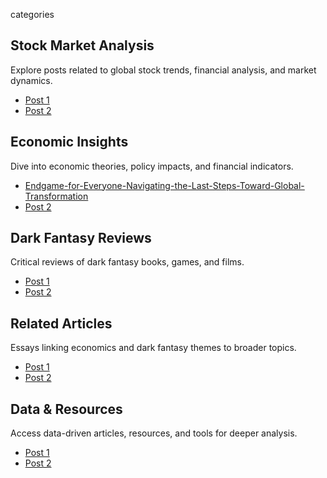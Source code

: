 categories
## Stock Market Analysis

Explore posts related to global stock trends, financial analysis, and market dynamics.

* [Post 1](../posts/post1.md)
* [Post 2](../posts/post2.md)

## Economic Insights

Dive into economic theories, policy impacts, and financial indicators.

* [Endgame-for-Everyone-Navigating-the-Last-Steps-Toward-Global-Transformation](https://shrimpbook.github.io/AltContents/economic%20insights/2025/02/09/Endgame-for-Everyone-Navigating-the-Last-Steps-Toward-Global-Transformation.html)
* [Post 2](../posts/post2.md)

## Dark Fantasy Reviews

Critical reviews of dark fantasy books, games, and films.

* [Post 1](../posts/post1.md)
* [Post 2](../posts/post2.md)

## Related Articles

Essays linking economics and dark fantasy themes to broader topics.

* [Post 1](../posts/post1.md)
* [Post 2](../posts/post2.md)

## Data & Resources

Access data-driven articles, resources, and tools for deeper analysis.

* [Post 1](../posts/post1.md)
* [Post 2](../posts/post2.md)
